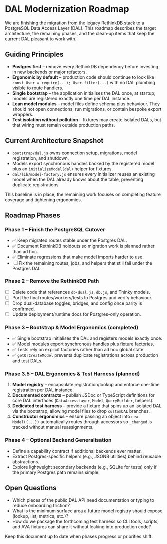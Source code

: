 # DAL Modernization Roadmap

We are finishing the migration from the legacy RethinkDB stack to a PostgreSQL
Data Access Layer (DAL). This roadmap describes the target architecture, the
remaining phases, and the clean‑up items that keep the current DAL pleasant to
work with.

## Guiding Principles

- **Postgres first** – remove every RethinkDB dependency before investing in
  new backends or major refactors.
- **Ergonomic by default** – production code should continue to look like
  `const User = require(...); User.filter(...)` with no DAL plumbing visible to
  route handlers.
- **Single bootstrap** – the application initialises the DAL once, at startup;
  models are registered exactly one time per DAL instance.
- **Lean model modules** – model files define schema plus behaviour. They
  should not open connections, run migrations, or contain bespoke export
  wrappers.
- **Test isolation without pollution** – fixtures may create isolated DALs, but
  that wiring must remain outside production paths.

## Current Architecture Snapshot

- `bootstrap/dal.js` owns connection setup, migrations, model registration, and
  shutdown.
- Models export synchronous handles backed by the registered model plus an
  `initializeModel(dal)` helper for fixtures.
- `dal/lib/model-factory.js` ensures every initializer reuses an existing model
  when the DAL already knows about the table, preventing duplicate
  registrations.

This baseline is in place; the remaining work focuses on completing feature
coverage and tightening ergonomics.

## Roadmap Phases

### Phase 1 – Finish the PostgreSQL Cutover

- ✅ Keep migrated routes stable under the Postgres DAL.
- ✅ Document RethinkDB holdouts so migration work is planned rather than ad
  hoc.
- ✅ Eliminate regressions that make model imports harder to use.
- ☐ Fix the remaining routes, jobs, and helpers that still fail under the
  Postgres DAL.

### Phase 2 – Remove the RethinkDB Path

- ☐ Delete code that references `db-dual.js`, `db.js`, and Thinky models.
- ☐ Port the final routes/workers/tests to Postgres and verify behaviour.
- ☐ Drop dual-database toggles, bridges, and config once parity is confirmed.
- ☐ Update deployment/runtime docs for Postgres-only operation.

### Phase 3 – Bootstrap & Model Ergonomics (completed)

- ✅ Single bootstrap initialises the DAL and registers models exactly once.
- ✅ Model modules export synchronous handles plus fixture factories.
- ✅ Tests rely on explicit factories rather than ad hoc global state.
- ✅ `getOrCreateModel` prevents duplicate registrations across production and
     test DALs.

### Phase 3.5 – DAL Ergonomics & Test Harness (planned)

1. **Model registry** – encapsulate registration/lookup and enforce one-time
   registration per DAL instance.
2. **Documented contracts** – publish JSDoc or TypeScript definitions for core
   DAL interfaces (`DataAccessLayer`, `Model`, `QueryBuilder`, helpers).
3. **Dedicated test harness** – provide a fixture that spins up an isolated DAL
   via the bootstrap, allowing model files to drop `customDAL` branches.
4. **Constructor ergonomics** – ensure passing an object into `new Model({...})`
   automatically routes through accessors so `_changed` is tracked without
   manual reassignments.

### Phase 4 – Optional Backend Generalisation

- Define a capability contract if additional backends ever matter.
- Extract Postgres-specific helpers (e.g., JSONB utilities) behind reusable
  abstractions.
- Explore lightweight secondary backends (e.g., SQLite for tests) only if the
  primary Postgres path remains simple.

## Open Questions

- Which pieces of the public DAL API need documentation or typing to reduce
  onboarding friction?
- What is the minimum surface area a future model registry should expose
  (lookup, list, metrics, etc.)?
- How do we package the forthcoming test harness so CLI tools, scripts, and
  AVA fixtures can share it without leaking into production code?

Keep this document up to date when phases progress or priorities shift.
